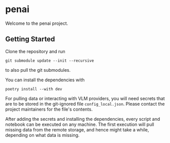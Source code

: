 # penai

Welcome to the penai project.

## Getting Started

Clone the repository and run 

```shell
git submodule update --init --recursive
```

to also pull the git submodules.

You can install the dependencies with

```shell
poetry install --with dev
```


For pulling data or interacting with VLM providers, you will need secrets that are to be
stored in the git-ignored file `config_local.json`. Please contact the project maintainers
for the file's contents.

After adding the secrets and installing the dependencies, every script and notebook
can be executed on any machine. The first execution will pull missing data from the
remote storage, and hence might take a while, depending on what data is missing.
